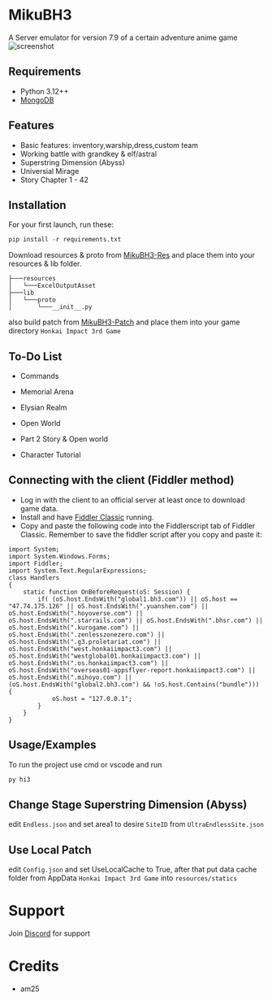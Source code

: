 
# MikuBH3

A Server emulator for version 7.9 of a certain adventure anime game
![screenshot](https://github.com/MikuLeaks/MikuBH3-PS/raw/main/screenshot.png)


## Requirements
- Python 3.12++
- [MongoDB](https://www.mongodb.com/try/download/community)

## Features

- Basic features: inventory,warship,dress,custom team
- Working battle with grandkey & elf/astral
- Superstring Dimension (Abyss)
- Universial Mirage
- Story Chapter 1 - 42


## Installation

For your first launch, run these:

```python
pip install -r requirements.txt
```

Download resources & proto from [MikuBH3-Res](https://github.com/MikuLeaks/MikuBH3-RES) and place them into your resources & lib folder.
```
├───resources
│   └───ExcelOutputAsset
├───lib
│   └───proto
│       └───__init__.py
```

also build patch from [MikuBH3-Patch](https://github.com/MikuLeaks/MikuBH3-PATCH) and place them into your game directory `Honkai Impact 3rd Game`

## To-Do List

- Commands

- Memorial Arena

- Elysian Realm

- Open World

- Part 2 Story & Open world

- Character Tutorial


## Connecting with the client (Fiddler method)
- Log in with the client to an official server at least once to download game data.
- Install and have [Fiddler Classic](https://www.telerik.com/fiddler) running.
- Copy and paste the following code into the Fiddlerscript tab of Fiddler Classic. Remember to save the fiddler script after you copy and paste it:

```
import System;
import System.Windows.Forms;
import Fiddler;
import System.Text.RegularExpressions;
class Handlers
{
    static function OnBeforeRequest(oS: Session) {
        if( (oS.host.EndsWith("global1.bh3.com")) || oS.host == "47.74.175.126" || oS.host.EndsWith(".yuanshen.com") || oS.host.EndsWith(".hoyoverse.com") || oS.host.EndsWith(".starrails.com") || oS.host.EndsWith(".bhsr.com") || oS.host.EndsWith(".kurogame.com") || oS.host.EndsWith(".zenlesszonezero.com") || oS.host.EndsWith(".g3.proletariat.com") || oS.host.EndsWith("west.honkaiimpact3.com") || oS.host.EndsWith("westglobal01.honkaiimpact3.com") || oS.host.EndsWith(".os.honkaiimpact3.com") || oS.host.EndsWith("overseas01-appsflyer-report.honkaiimpact3.com") || oS.host.EndsWith(".mihoyo.com") || (oS.host.EndsWith("global2.bh3.com") && !oS.host.Contains("bundle"))) {
            oS.host = "127.0.0.1";
        }
    }
}
```

## Usage/Examples
To run the project use cmd or vscode and run
```python
py hi3
```


## Change Stage Superstring Dimension (Abyss)

edit `Endless.json` and set area1 to desire `SiteID` from `UltraEndlessSite.json`

## Use Local Patch
edit `Config.json` and set UseLocalCache to True, after that put data cache folder from AppData `Honkai Impact 3rd Game` into `resources/statics`

# Support
Join [Discord](https://discord.gg/MdHC4AJvec) for support

# Credits
- am25
